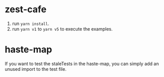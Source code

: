 # zest-cafe

1. run `yarn install`.
2. run `yarn v1` to `yarn v5` to execute the examples.

# haste-map

If you want to test the staleTests in the haste-map, you can simply add an unused import to the test file.

